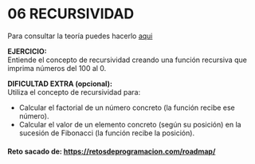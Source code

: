 # 06 RECURSIVIDAD

Para consultar la teoría puedes hacerlo [aqui](../../conceptos/RECURSIVIDAD.md)

**EJERCICIO:**  
Entiende el concepto de recursividad creando una función recursiva que imprima números del 100 al 0.

**DIFICULTAD EXTRA (opcional):**  
Utiliza el concepto de recursividad para:
- Calcular el factorial de un número concreto (la función recibe ese número).
- Calcular el valor de un elemento concreto (según su posición) en la sucesión de Fibonacci (la función recibe la posición).

#### Reto sacado de: https://retosdeprogramacion.com/roadmap/
